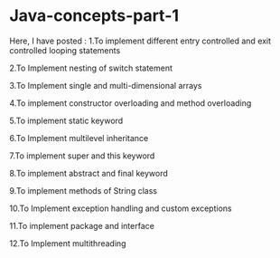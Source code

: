 # Java-concepts-part-1
Here, I have posted :
1.To implement different entry controlled and exit controlled looping statements

2.To Implement nesting of switch statement

3.To Implement single and multi-dimensional arrays

4.To implement constructor overloading and method overloading

5.To implement static keyword

6.To Implement multilevel inheritance

7.To implement super and this keyword

8.To implement abstract and final keyword

9.To implement methods of String class

10.To Implement exception handling and custom exceptions

11.To implement package and interface

12.To Implement multithreading
